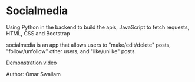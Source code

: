 # Socialmedia

Using Python in the backend to build the apis, JavaScript to fetch requests, HTML, CSS and Bootstrap


socialmedia is an app that allows users to "make/edit/delete" posts,
"follow/unfollow" other users, and "like/unlike" posts.

[Demonstration video](https://www.youtube.com/watch?v=OgwhJx4r3ko)

Author: Omar Swailam
